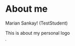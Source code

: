 # About me

Marian Sankay! (TestStudent)

This is about my personal logo

<svg width="96" height="96" viewBox="0 0 480 480" fill="none" xmlns="http://www.w3.org200svg"><path d="M4.26 9L3.192 2.832L2.22 9H1.5L2.82 0.599999C2.316 0.711999 1.928 0.955999 1.656 1.332C1.384 1.7 1.248 2.22 1.248 2.892C1.248 3.164 1.264 3.388 1.296 3.564C1.336 3.732 1.38 3.868 1.428 3.972C1.476 4.076 1.524 4.152 1.572 4.2C1.628 4.24 1.668 4.268 1.692 4.284C1.26 4.284 0.912 4.176 0.648 3.96C0.384 3.736 0.252 3.388 0.252 2.916C0.252 2.524 0.348 2.152 0.54 1.8C0.732 1.44 0.976 1.128 1.272 0.864C1.568 0.6 1.892 0.392 2.244 0.24C2.604 0.0799994 2.952 -7.15256e-07 3.288 -7.15256e-07C3.416 -7.15256e-07 3.54 0.0119994 3.66 0.0359995C3.788 0.0599997 3.908 0.104 4.02 0.167999L5.22 7.14L6.624 0.167999H7.992L8.664 9H7.296L6.816 2.712L5.544 9H4.26ZM11.9634 2.628C12.1554 3.396 12.3154 4.024 12.4434 4.512C12.5714 4.992 12.6714 5.4 12.7434 5.736C12.8234 6.064 12.8794 6.356 12.9114 6.612C12.9434 6.868 12.9594 7.152 12.9594 7.464C12.9594 7.76 12.8954 8.012 12.7674 8.22C12.6394 8.42 12.4794 8.584 12.2874 8.712C12.0954 8.84 11.8914 8.932 11.6754 8.988C11.4594 9.044 11.2674 9.072 11.0994 9.072C10.7474 9.072 10.4554 9.016 10.2234 8.904C9.99944 8.792 9.81944 8.652 9.68344 8.484C9.54744 8.308 9.45144 8.116 9.39544 7.908C9.33944 7.692 9.31144 7.488 9.31144 7.296C9.31144 7.088 9.35144 6.908 9.43144 6.756C9.51944 6.596 9.62344 6.484 9.74344 6.42C9.95144 5.82 10.1554 5.228 10.3554 4.644C10.5554 4.052 10.6874 3.46 10.7514 2.868L11.9634 2.628ZM11.6874 7.332C11.6874 7.084 11.6714 6.864 11.6394 6.672C11.6154 6.48 11.5754 6.268 11.5194 6.036C11.4634 5.804 11.3914 5.524 11.3034 5.196C11.2234 4.86 11.1274 4.432 11.0154 3.912C10.9674 4.36 10.8674 4.788 10.7154 5.196C10.5714 5.604 10.4394 6.024 10.3194 6.456C10.3914 6.504 10.4514 6.572 10.4994 6.66C10.5554 6.74 10.5834 6.848 10.5834 6.984C10.5834 7.136 10.5434 7.252 10.4634 7.332C10.3834 7.412 10.2954 7.452 10.1994 7.452C10.0714 7.452 9.96344 7.396 9.87544 7.284C9.93944 7.564 10.0514 7.784 10.2114 7.944C10.3714 8.096 10.5834 8.172 10.8474 8.172C11.1034 8.172 11.3074 8.108 11.4594 7.98C11.6114 7.844 11.6874 7.628 11.6874 7.332Z" fill="black"/>
</svg>

